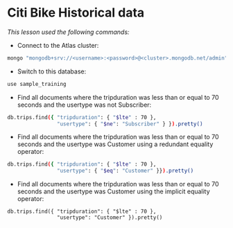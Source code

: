 # Citi Bike Historical data

*This lesson used the following commands:*

- Connect to the Atlas cluster:

```bash
mongo "mongodb+srv://<username>:<password>@<cluster>.mongodb.net/admin"
```

- Switch to this database:
```bash
use sample_training
```

- Find all documents where the tripduration was less than or equal to 70 seconds and the usertype was not Subscriber:
```bash
db.trips.find({ "tripduration": { "$lte" : 70 },
                "usertype": { "$ne": "Subscriber" } }).pretty()
```

- Find all documents where the tripduration was less than or equal to 70 seconds and the usertype was Customer using a redundant equality operator:
```bash
db.trips.find({ "tripduration": { "$lte" : 70 },
                "usertype": { "$eq": "Customer" }}).pretty()
```

- Find all documents where the tripduration was less than or equal to 70 seconds and the usertype was Customer using the implicit equality operator:
```bah
db.trips.find({ "tripduration": { "$lte" : 70 },
                "usertype": "Customer" }).pretty()
```